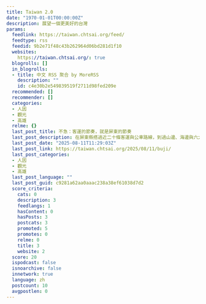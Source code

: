 ```yaml
---
title: Taiwan 2.0
date: "1970-01-01T00:00:00Z"
description: 展望一個更美好的台灣
params:
  feedlink: https://taiwan.chtsai.org/feed/
  feedtype: rss
  feedid: 9b2e71f48c43b262964d06bd281d1f10
  websites:
    https://taiwan.chtsai.org/: true
  blogrolls: []
  in_blogrolls:
  - title: 中文 RSS 聚合 by MoreRSS
    description: ""
    id: c4e30b2e549839519f2711d98fed209e
  recommended: []
  recommender: []
  categories:
  - 人因
  - 觀光
  - 高雄
  relme: {}
  last_post_title: 不急：客運的節奏，就是屏東的節奏
  last_post_description: 在屏東縣搭過近二十條客運與公車路線，到過山邊、海邊與六大轉運站。愈來愈覺得，客運的節奏，就是屏東的節奏：不急。…
  last_post_date: "2025-08-11T11:29:03Z"
  last_post_link: https://taiwan.chtsai.org/2025/08/11/buji/
  last_post_categories:
  - 人因
  - 觀光
  - 高雄
  last_post_language: ""
  last_post_guid: c9281a62aa0aaac238a38ef61038d7d2
  score_criteria:
    cats: 0
    description: 3
    feedlangs: 1
    hasContent: 0
    hasPosts: 3
    postcats: 3
    promoted: 5
    promotes: 0
    relme: 0
    title: 3
    website: 2
  score: 20
  ispodcast: false
  isnoarchive: false
  innetwork: true
  language: zh
  postcount: 10
  avgpostlen: 0
---
```


